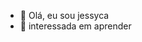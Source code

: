 - 👋 Olá, eu sou jessyca
- 👀 interessada em aprender 

<!---
marcelinojessyca/marcelinojessyca is a ✨ special ✨ repository because its `README.md` (this file) appears on your GitHub profile.
You can click the Preview link to take a look at your changes.
--->
